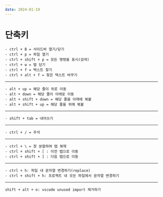 ```yaml
---
date: 2024-01-19
---
```


# 단축키
```
- ctrl + B = 사이드바 열기/닫기
- ctrl + p = 파일 열기
- ctrl + shift + p = 모든 명령을 표시(검색)
- ctrl + w = 탭 닫기
- ctrl + f = 텍스트 찾기
- ctrl + alt + f = 찾은 텍스트 바꾸기
```
<hr />

```
- alt + up = 해당 줄이 위로 이동
- alt + down = 해당 줄이 아래로 이동
- alt + shift + down = 해당 줄을 아래에 복붙
- alt + shift + up = 해당 줄을 위에 복붙
```

<hr />

```
- shift + tab = 내어쓰기
```

<hr />

```
- ctrl + / = 주석
```

<hr />

```
- ctrl + \ = 창 분할하여 탭 복제
- ctrl + shift + [ : 이전 탭으로 이동
- ctrl + shift + ] : 다음 탭으로 이동
```

<hr />

```
- ctrl + h: 파일 내 문자열 변경하기(replace)
- ctrl + shift + h: 프로젝트 내 모든 파일에서 문자열 변경하기
```

<hr />

```
shift + alt + o: vscode unused import 제거하기
```
